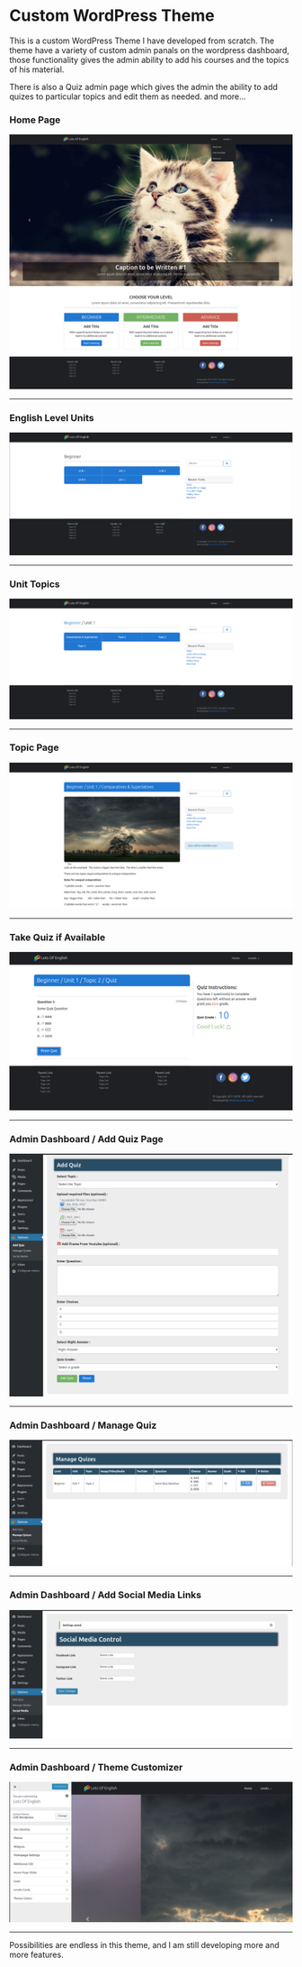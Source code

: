 # Custom WordPress Theme

This is a custom WordPress Theme I have developed from scratch. The theme have a variety of custom admin panals on the wordpress dashboard, those functionality gives the admin ability to add his courses and the topics of his material.

There is also a Quiz admin page which gives the admin the ability to add quizes to particular topics and edit them as needed.
and more...

[add_quiz]: https://github.com/maljuburi/resources/blob/master/LOE/Add_Quiz.png
[beginner_unit]: https://github.com/maljuburi/resources/blob/master/LOE/Beginner_Units.png
[customizer]: https://github.com/maljuburi/resources/blob/master/LOE/CustomTheme.png
[home_page2]: https://github.com/maljuburi/resources/blob/master/LOE/Home_Bottom.png
[home_page1]: https://github.com/maljuburi/resources/blob/master/LOE/Home_Page.png
[inbox_page]: https://github.com/maljuburi/resources/blob/master/LOE/Inbox_Page.png
[manage_quiz]: https://github.com/maljuburi/resources/blob/master/LOE/Manage_Quiz.png
[social_media]: https://github.com/maljuburi/resources/blob/master/LOE/Social_Media.png
[take_quiz]: https://github.com/maljuburi/resources/blob/master/LOE/take_quiz.png
[topic_page]: https://github.com/maljuburi/resources/blob/master/LOE/Topic_Page.png
[unit_topics]: https://github.com/maljuburi/resources/blob/master/LOE/Unit_Topics.png

### Home Page

![alt text][home_page1]
![alt text][home_page2]

---

### English Level Units

![alt text][beginner_unit]

---

### Unit Topics

![alt text][unit_topics]

---

### Topic Page

![alt text][topic_page]

---

### Take Quiz if Available

![alt text][take_quiz]

---

### Admin Dashboard / Add Quiz Page

![alt text][add_quiz]

---

### Admin Dashboard / Manage Quiz

![alt text][manage_quiz]

---

### Admin Dashboard / Add Social Media Links

![alt text][social_media]

---

### Admin Dashboard / Theme Customizer

![alt text][customizer]

---

Possibilities are endless in this theme, and I am still developing more and more features.
